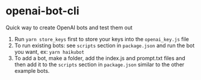# openai-bot-cli

Quick way to create OpenAI bots and test them out

1. Run `yarn store_keys` first to store your keys into the `openai_key.js` file
2. To run existing bots: see `scripts` section in `package.json` and run the bot you want, ex: `yarn haikubot`
3. To add a bot, make a folder, add the index.js and prompt.txt files and then add it to the `scripts` section in `package.json` similar to the other example bots.
